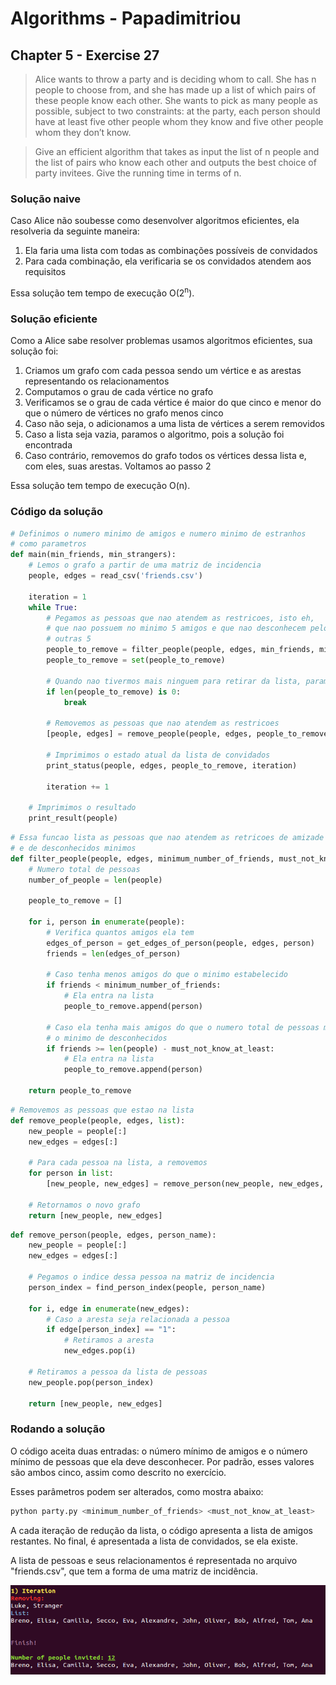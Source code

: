 # Algorithms - Papadimitriou

## Chapter 5 - Exercise 27
> Alice wants to throw a party and is deciding whom to call. She has n people to choose from, and
she has made up a list of which pairs of these people know each other. She wants to pick as many
people as possible, subject to two constraints: at the party, each person should have at least five
other people whom they know and five other people whom they don’t know.

> Give an efficient algorithm that takes as input the list of n people and the list of pairs who know
each other and outputs the best choice of party invitees. Give the running time in terms of n.


### Solução naive

Caso Alice não soubesse como desenvolver algoritmos eficientes, ela resolveria da seguinte maneira:

1. Ela faria uma lista com todas as combinações possíveis de convidados
2. Para cada combinação, ela verificaria se os convidados atendem aos requisitos

Essa solução tem tempo de execução O(2<sup>n</sup>).

### Solução eficiente

Como a Alice sabe resolver problemas usamos algoritmos eficientes, sua solução foi:

1. Criamos um grafo com cada pessoa sendo um vértice e as arestas representando os relacionamentos
2. Computamos o grau de cada vértice no grafo
3. Verificamos se o grau de cada vértice é maior do que cinco e menor do que o número de vértices no grafo menos cinco
4. Caso não seja, o adicionamos a uma lista de vértices a serem removidos
5. Caso a lista seja vazia, paramos o algoritmo, pois a solução foi encontrada
6. Caso contrário, removemos do grafo todos os vértices dessa lista e, com eles, suas arestas. Voltamos ao passo 2

Essa solução tem tempo de execução O(n).

### Código da solução

```py
# Definimos o numero minimo de amigos e numero minimo de estranhos
# como parametros
def main(min_friends, min_strangers):
    # Lemos o grafo a partir de uma matriz de incidencia
    people, edges = read_csv('friends.csv')

    iteration = 1
    while True:
        # Pegamos as pessoas que nao atendem as restricoes, isto eh,
        # que nao possuem no minimo 5 amigos e que nao desconhecem pelo menos
        # outras 5
        people_to_remove = filter_people(people, edges, min_friends, min_strangers)
        people_to_remove = set(people_to_remove)

        # Quando nao tivermos mais ninguem para retirar da lista, paramos o algoritmo
        if len(people_to_remove) is 0:
            break

        # Removemos as pessoas que nao atendem as restricoes
        [people, edges] = remove_people(people, edges, people_to_remove)

        # Imprimimos o estado atual da lista de convidados
        print_status(people, edges, people_to_remove, iteration)

        iteration += 1

    # Imprimimos o resultado
    print_result(people)
```

```py
# Essa funcao lista as pessoas que nao atendem as retricoes de amizade minima e
# e de desconhecidos minimos
def filter_people(people, edges, minimum_number_of_friends, must_not_know_at_least):
    # Numero total de pessoas
    number_of_people = len(people)

    people_to_remove = []

    for i, person in enumerate(people):
        # Verifica quantos amigos ela tem
        edges_of_person = get_edges_of_person(people, edges, person)
        friends = len(edges_of_person)

        # Caso tenha menos amigos do que o minimo estabelecido
        if friends < minimum_number_of_friends:
            # Ela entra na lista
            people_to_remove.append(person)

        # Caso ela tenha mais amigos do que o numero total de pessoas menos
        # o minimo de desconhecidos
        if friends >= len(people) - must_not_know_at_least:
            # Ela entra na lista
            people_to_remove.append(person)

    return people_to_remove
```

```py
# Removemos as pessoas que estao na lista
def remove_people(people, edges, list):
    new_people = people[:]
    new_edges = edges[:]

    # Para cada pessoa na lista, a removemos
    for person in list:
        [new_people, new_edges] = remove_person(new_people, new_edges, person)

    # Retornamos o novo grafo
    return [new_people, new_edges]
```

```py
def remove_person(people, edges, person_name):
    new_people = people[:]
    new_edges = edges[:]

    # Pegamos o indice dessa pessoa na matriz de incidencia
    person_index = find_person_index(people, person_name)

    for i, edge in enumerate(new_edges):
        # Caso a aresta seja relacionada a pessoa
        if edge[person_index] == "1":
            # Retiramos a aresta
            new_edges.pop(i)

    # Retiramos a pessoa da lista de pessoas
    new_people.pop(person_index)

    return [new_people, new_edges]
```

### Rodando a solução

O código aceita duas entradas: o número mínimo de amigos e o número mínimo de pessoas que ela deve desconhecer. Por padrão, esses valores são ambos cinco, assim como descrito no exercício.

Esses parâmetros podem ser alterados, como mostra abaixo:

```sh
python party.py <minimum_number_of_friends> <must_not_know_at_least>
```

A cada iteração de redução da lista, o código apresenta a lista de amigos restantes. No final, é apresentada a lista de convidados, se ela existe.

A lista de pessoas e seus relacionamentos é representada no arquivo "friends.csv", que tem a forma de uma matriz de incidência.

![Imagem gerada](./result.png)
